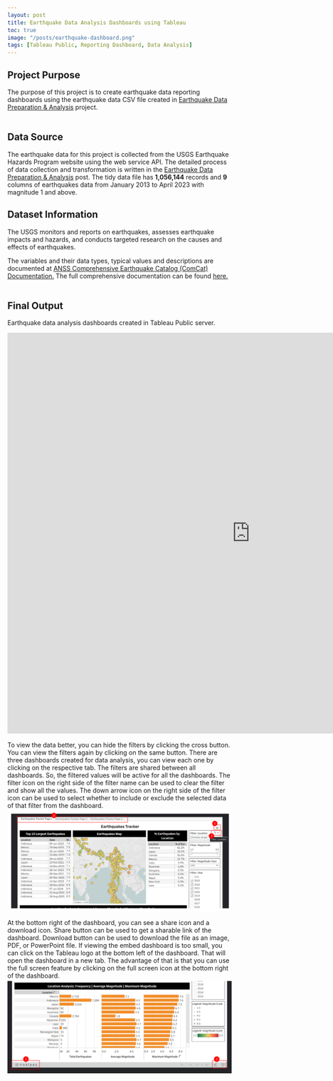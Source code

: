 ```yaml
---
layout: post
title: Earthquake Data Analysis Dashboards using Tableau
toc: true
image: "/posts/earthquake-dashboard.png"
tags: [Tableau Public, Reporting Dashboard, Data Analysis]
---
```


## Project Purpose
The purpose of this project is to create earthquake data reporting dashboards using the earthquake data CSV file created in [Earthquake Data Preparation & Analysis](https://wint-thandar.github.io/Earthquake-Data-Preparation-And-Analysis/) project.<br><br>

## Data Source 
The earthquake data for this project is collected from the USGS Earthquake Hazards Program website using the web service API. The detailed process of data collection and transformation is written in the [Earthquake Data Preparation & Analysis](https://wint-thandar.github.io/Earthquake-Data-Preparation-And-Analysis/) post. The tidy data file has **1,056,144** records and **9** columns of earthquakes data from January 2013 to April 2023 with magnitude 1 and above.<br>

## Dataset Information 
The USGS monitors and reports on earthquakes, assesses earthquake impacts and hazards, and conducts targeted research on the causes and effects of earthquakes.

The variables and their data types, typical values and descriptions are documented at 
[ANSS Comprehensive Earthquake Catalog (ComCat) Documentation.](https://earthquake.usgs.gov/data/comcat/#event-terms) The full comprehensive documentation can be found [here.](https://earthquake.usgs.gov/data/comcat/)<br><br>

## Final Output
Earthquake data analysis dashboards created in Tableau Public server.
<iframe seamless frameborder="0" src="https://public.tableau.com/views/Earthquakes_2013-2023_Dashboard/EarthquakesTrackerPage1?:embed=yes&:display_count=yes&:showVizHome=no" width = '1090' height = '900'></iframe>
<br>

To view the data better, you can hide the filters by clicking the cross button. You can view the filters again by clicking on the same button. There are three dashboards created for data analysis, you can view each one by clicking on the respective tab. The filters are shared between all dashboards. So, the filtered values will be active for all the dashboards. The filter icon on the right side of the filter name can be used to clear the filter and show all the values. The down arrow icon on the right side of the filter icon can be used to select whether to include or exclude the selected data of that filter from the dashboard. 
![Earthquake Data Dashboard](/img/posts/dashboard-live.png)

At the bottom right of the dashboard, you can see a share icon and a download icon. Share button can be used to get a sharable link of the dashboard. Download button can be used to download the file as an image, PDF, or PowerPoint file. If viewing the embed dashboard is too small, you can click on the Tableau logo at the bottom left of the dashboard. That will open the dashboard in a new tab. The advantage of that is that you can use the full screen feature by clicking on the full screen icon at the bottom right of the dashboard.
![Earthquake Data Dashboard](/img/posts/dashboard-live-2.png)